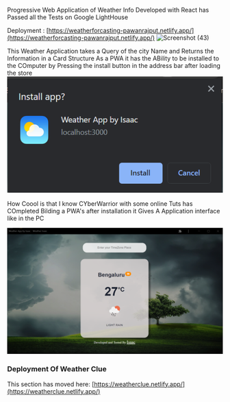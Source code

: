 Progressive Web Application of Weather Info Developed with React has Passed all the Tests on Google LightHouse 

Deployment : [https://weatherforcasting-pawanrajput.netlify.app/](https://weatherforcasting-pawanrajput.netlify.app/)
![Screenshot (43)](https://user-images.githubusercontent.com/110086934/236208559-e6871584-48c7-432b-9bd4-c2626296ec1a.png)

This Weather Application takes a Query of the city Name and Returns the Information in a Card Structure
As a PWA it has the ABility to be  installed to the COmputer by Pressing the install button in the address bar after loading the store
![](public/images/install%20app.png)

How Coool is that I know CYberWarrior with some online Tuts has COmpleted Bilding a  PWA's after installation it Gives A Application interface like in the PC

![](public/images/App%20interface.png)

### Deployment Of Weather Clue

This section has moved here: [https://weatherclue.netlify.app/](https://weatherclue.netlify.app/)
